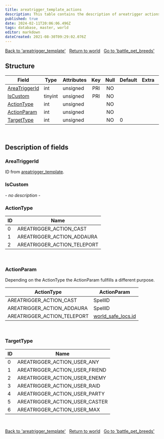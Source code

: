 ```yaml
---
title: areatrigger_template_actions
description: This table contains the description of areatrigger actions.
published: true
date: 2024-02-11T20:06:06.496Z
tags: database, master, world
editor: markdown
dateCreated: 2021-08-30T09:29:02.076Z
---
```


<a href="https://trinitycore.info/en/database/master/world/areatrigger_template" class="mt-5 v-btn v-btn--depressed v-btn--flat v-btn--outlined theme--light v-size--default darkblue--text text--lighten-3"><span class="v-btn__content"><i aria-hidden="true" class="v-icon notranslate v-icon--left mdi mdi-arrow-left theme--light"></i><span>Back to 'areatrigger_template'</span></span></a>&nbsp;&nbsp;&nbsp;<a href="https://trinitycore.info/en/database/master/world/home" class="mt-5 v-btn v-btn--depressed v-btn--flat v-btn--outlined theme--light v-size--default darkblue--text text--lighten-3"><span class="v-btn__content"><i aria-hidden="true" class="v-icon notranslate v-icon--left mdi mdi-home-outline theme--light"></i><span>Return to world</span></span></a>&nbsp;&nbsp;&nbsp;<a href="https://trinitycore.info/en/database/master/world/battle_pet_breeds" class="mt-5 v-btn v-btn--depressed v-btn--flat v-btn--outlined theme--light v-size--default darkblue--text text--lighten-3"><span class="v-btn__content"><span>Go to 'battle_pet_breeds'</span><i aria-hidden="true" class="v-icon notranslate v-icon--right mdi mdi-arrow-right theme--light"></i></span></a>

## Structure

| Field | Type | Attributes | Key | Null | Default | Extra | Comment |
| --- | --- | --- | :---: | :---: | --- | --- | --- |
| [AreaTriggerId](#areatriggerid) | int | unsigned | PRI | NO |  |  |  |
| [IsCustom](#iscustom) | tinyint | unsigned | PRI | NO |  |  |  |
| [ActionType](#actiontype) | int | unsigned |  | NO |  |  |  |
| [ActionParam](#actionparam) | int | unsigned |  | NO |  |  |  |
| [TargetType](#targettype) | int | unsigned |  | NO | 0 |  |  |
&nbsp;
## Description of fields

### AreaTriggerId
ID from [areatrigger_template](/database/master/world/areatrigger_template).
&nbsp;

### IsCustom
*- no description -*
&nbsp;

### ActionType
| ID | Name |
| --- | --- |
| 0 | AREATRIGGER_ACTION_CAST |
| 1 | AREATRIGGER_ACTION_ADDAURA |
| 2 | AREATRIGGER_ACTION_TELEPORT |
&nbsp;

### ActionParam
Depending on the ActionType the ActionParam fullfills a different purpose.

| ActionType | ActionParam |
| --- | --- |
| AREATRIGGER_ACTION_CAST | SpellID |
| AREATRIGGER_ACTION_ADDAURA | SpellID |
| AREATRIGGER_ACTION_TELEPORT | [world_safe_locs.id](/database/master/world/world_safe_locs) |
&nbsp;

### TargetType
| ID | Name |
| --- | --- |
| 0 | AREATRIGGER_ACTION_USER_ANY |
| 1 | AREATRIGGER_ACTION_USER_FRIEND |
| 2 | AREATRIGGER_ACTION_USER_ENEMY |
| 3 | AREATRIGGER_ACTION_USER_RAID |
| 4 | AREATRIGGER_ACTION_USER_PARTY |
| 5 | AREATRIGGER_ACTION_USER_CASTER |
| 6 | AREATRIGGER_ACTION_USER_MAX |
&nbsp;

<a href="https://trinitycore.info/en/database/master/world/areatrigger_template" class="mt-5 v-btn v-btn--depressed v-btn--flat v-btn--outlined theme--light v-size--default darkblue--text text--lighten-3"><span class="v-btn__content"><i aria-hidden="true" class="v-icon notranslate v-icon--left mdi mdi-arrow-left theme--light"></i><span>Back to 'areatrigger_template'</span></span></a>&nbsp;&nbsp;&nbsp;<a href="https://trinitycore.info/en/database/master/world/home" class="mt-5 v-btn v-btn--depressed v-btn--flat v-btn--outlined theme--light v-size--default darkblue--text text--lighten-3"><span class="v-btn__content"><i aria-hidden="true" class="v-icon notranslate v-icon--left mdi mdi-home-outline theme--light"></i><span>Return to world</span></span></a>&nbsp;&nbsp;&nbsp;<a href="https://trinitycore.info/en/database/master/world/battle_pet_breeds" class="mt-5 v-btn v-btn--depressed v-btn--flat v-btn--outlined theme--light v-size--default darkblue--text text--lighten-3"><span class="v-btn__content"><span>Go to 'battle_pet_breeds'</span><i aria-hidden="true" class="v-icon notranslate v-icon--right mdi mdi-arrow-right theme--light"></i></span></a>
